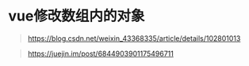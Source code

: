 # vue修改数组内的对象

>https://blog.csdn.net/weixin_43368335/article/details/102801013

>https://juejin.im/post/6844903901175496711